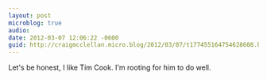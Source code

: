 ```yaml
---
layout: post
microblog: true
audio: 
date: 2012-03-07 12:06:22 -0600
guid: http://craigmcclellan.micro.blog/2012/03/07/t177455164754628608.html
---
```

Let's be honest, I like Tim Cook. I'm rooting for him to do well.
